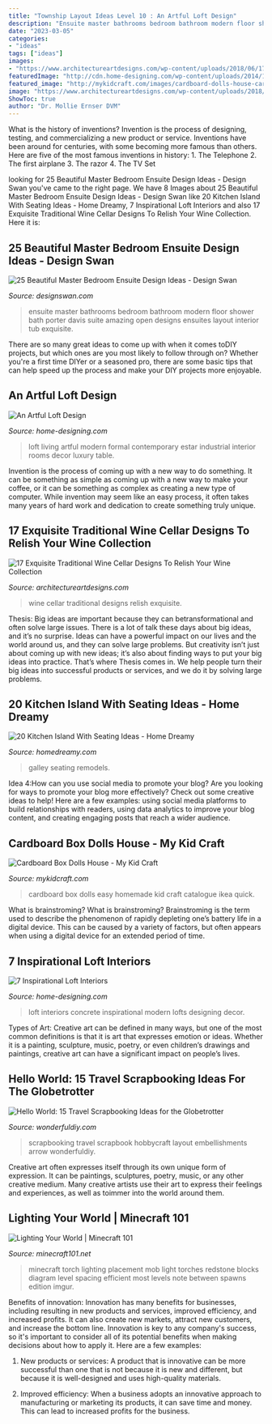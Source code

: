 ```yaml
---
title: "Township Layout Ideas Level 10 : An Artful Loft Design"
description: "Ensuite master bathrooms bedroom bathroom modern floor shower bath porter davis suite amazing open designs ensuites layout interior tub exquisite"
date: "2023-03-05"
categories:
- "ideas"
tags: ["ideas"]
images:
- "https://www.architectureartdesigns.com/wp-content/uploads/2018/06/17-Exquisite-Traditional-Wine-Cellar-Designs-To-Relish-Your-Wine-Collection-9.jpg"
featuredImage: "http://cdn.home-designing.com/wp-content/uploads/2014/12/concrete-loft-design.png"
featured_image: "http://mykidcraft.com/images/cardboard-dolls-house-cardboard-box-dolls-house-ikea-catalogue-dolls-house-homemade-dolls-house-dolls-house-easy-dolls-house-quick-dolls-house-cheap-dolls-house1.jpg"
image: "https://www.architectureartdesigns.com/wp-content/uploads/2018/06/17-Exquisite-Traditional-Wine-Cellar-Designs-To-Relish-Your-Wine-Collection-9.jpg"
ShowToc: true
author: "Dr. Mollie Ernser DVM"
---
```



What is the history of inventions?
Invention is the process of designing, testing, and commercializing a new product or service. Inventions have been around for centuries, with some becoming more famous than others. Here are five of the most famous inventions in history: 1. The Telephone 2. The first airplane 3. The razor 4. The TV Set 
	

		
looking for 25 Beautiful Master Bedroom Ensuite Design Ideas - Design Swan you've came to the right page. We have 8 Images about 25 Beautiful Master Bedroom Ensuite Design Ideas - Design Swan like 20 Kitchen Island With Seating Ideas - Home Dreamy, 7 Inspirational Loft Interiors and also 17 Exquisite Traditional Wine Cellar Designs To Relish Your Wine Collection. Here it is:
		
    
## 25 Beautiful Master Bedroom Ensuite Design Ideas - Design Swan

<img loading=lazy src="https://img.designswan.com/2014/10/ensuite/10.jpg" onerror="this.onerror=null;this.src='https://tse3.mm.bing.net/th?id=OIP.NU5rqLQnRkXP9ypy1kNHEwHaE8&amp;pid=15.1';" alt="25 Beautiful Master Bedroom Ensuite Design Ideas - Design Swan">

_Source: designswan.com_

>ensuite master bathrooms bedroom bathroom modern floor shower bath porter davis suite amazing open designs ensuites layout interior tub exquisite. 

	

There are so many great ideas to come up with when it comes toDIY projects, but which ones are you most likely to follow through on? Whether you're a first time DIYer or a seasoned pro, there are some basic tips that can help speed up the process and make your DIY projects more enjoyable.

    
## An Artful Loft Design

<img loading=lazy src="http://cdn.home-designing.com/wp-content/uploads/2014/06/formal-living-room-7.jpg" onerror="this.onerror=null;this.src='https://tse2.mm.bing.net/th?id=OIP.jCn0uXTsrNH0pr32UXGoDQHaE8&amp;pid=15.1';" alt="An Artful Loft Design">

_Source: home-designing.com_

>loft living artful modern formal contemporary estar industrial interior rooms decor luxury table. 

	

Invention is the process of coming up with a new way to do something. It can be something as simple as coming up with a new way to make your coffee, or it can be something as complex as creating a new type of computer. While invention may seem like an easy process, it often takes many years of hard work and dedication to create something truly unique.

    
## 17 Exquisite Traditional Wine Cellar Designs To Relish Your Wine Collection

<img loading=lazy src="https://www.architectureartdesigns.com/wp-content/uploads/2018/06/17-Exquisite-Traditional-Wine-Cellar-Designs-To-Relish-Your-Wine-Collection-9.jpg" onerror="this.onerror=null;this.src='https://tse3.mm.bing.net/th?id=OIP.BQFQrrkH16n_Nj21K2MaIgHaHG&amp;pid=15.1';" alt="17 Exquisite Traditional Wine Cellar Designs To Relish Your Wine Collection">

_Source: architectureartdesigns.com_

>wine cellar traditional designs relish exquisite. 

	

Thesis: Big ideas are important because they can betransformational and often solve large issues.
There is a lot of talk these days about big ideas, and it’s no surprise. Ideas can have a powerful impact on our lives and the world around us, and they can solve large problems. But creativity isn’t just about coming up with new ideas; it’s also about finding ways to put your big ideas into practice. That’s where Thesis comes in. We help people turn their big ideas into successful products or services, and we do it by solving large problems.

    
## 20 Kitchen Island With Seating Ideas - Home Dreamy

<img loading=lazy src="https://homedreamy.com/wp-content/uploads/2015/12/Galley-Kitchen-with-Island-Neil-Kelly-Co.jpg" onerror="this.onerror=null;this.src='https://tse2.mm.bing.net/th?id=OIP.dMgfW6ap3j8z93DppJcg9wHaFj&amp;pid=15.1';" alt="20 Kitchen Island With Seating Ideas - Home Dreamy">

_Source: homedreamy.com_

>galley seating remodels. 

	

Idea 4:How can you use social media to promote your blog?
Are you looking for ways to promote your blog more effectively? Check out some creative ideas to help! Here are a few examples: using social media platforms to build relationships with readers, using data analytics to improve your blog content, and creating engaging posts that reach a wider audience.

    
## Cardboard Box Dolls House - My Kid Craft

<img loading=lazy src="http://mykidcraft.com/images/cardboard-dolls-house-cardboard-box-dolls-house-ikea-catalogue-dolls-house-homemade-dolls-house-dolls-house-easy-dolls-house-quick-dolls-house-cheap-dolls-house1.jpg" onerror="this.onerror=null;this.src='https://tse1.mm.bing.net/th?id=OIP.kql8AwKEa70XnHmvzZ846QHaFj&amp;pid=15.1';" alt="Cardboard Box Dolls House - My Kid Craft">

_Source: mykidcraft.com_

>cardboard box dolls easy homemade kid craft catalogue ikea quick. 

	

What is brainstroming?
What is brainstroming? Brainstroming is the term used to describe the phenomenon of rapidly depleting one’s battery life in a digital device. This can be caused by a variety of factors, but often appears when using a digital device for an extended period of time.

    
## 7 Inspirational Loft Interiors

<img loading=lazy src="http://cdn.home-designing.com/wp-content/uploads/2014/12/concrete-loft-design.png" onerror="this.onerror=null;this.src='https://tse4.mm.bing.net/th?id=OIP.MvD9Pj16v2HrwlI07R54hAHaEK&amp;pid=15.1';" alt="7 Inspirational Loft Interiors">

_Source: home-designing.com_

>loft interiors concrete inspirational modern lofts designing decor. 

	

Types of Art:
Creative art can be defined in many ways, but one of the most common definitions is that it is art that expresses emotion or ideas. Whether it is a painting, sculpture, music, poetry, or even children’s drawings and paintings, creative art can have a significant impact on people’s lives.

    
## Hello World: 15 Travel Scrapbooking Ideas For The Globetrotter

<img loading=lazy src="https://cdn.wonderfuldiy.com/wp-content/uploads/2017/10/Arrow-embellishments-for-travel-pages.jpg" onerror="this.onerror=null;this.src='https://tse2.mm.bing.net/th?id=OIP.ti-dn_Kb8E_irUlve2sWzQHaE8&amp;pid=15.1';" alt="Hello World: 15 Travel Scrapbooking Ideas for the Globetrotter">

_Source: wonderfuldiy.com_

>scrapbooking travel scrapbook hobbycraft layout embellishments arrow wonderfuldiy. 

	

Creative art often expresses itself through its own unique form of expression. It can be paintings, sculptures, poetry, music, or any other creative medium. Many creative artists use their art to express their feelings and experiences, as well as toimmer into the world around them.

    
## Lighting Your World | Minecraft 101

<img loading=lazy src="http://www.minecraft101.net/reference/images/lighting.png" onerror="this.onerror=null;this.src='https://tse1.mm.bing.net/th?id=OIP.f_XJcCOLFL-ekrIZHshflAHaFj&amp;pid=15.1';" alt="Lighting Your World | Minecraft 101">

_Source: minecraft101.net_

>minecraft torch lighting placement mob light torches redstone blocks diagram level spacing efficient most levels note between spawns edition imgur. 

	

Benefits of innovation:
Innovation has many benefits for businesses, including resulting in new products and services, improved efficiency, and increased profits. It can also create new markets, attract new customers, and increase the bottom line. Innovation is key to any company's success, so it's important to consider all of its potential benefits when making decisions about how to apply it. Here are a few examples:
1. New products or services: A product that is innovative can be more successful than one that is not because it is new and different, but because it is well-designed and uses high-quality materials.

2. Improved efficiency: When a business adopts an innovative approach to manufacturing or marketing its products, it can save time and money. This can lead to increased profits for the business.


